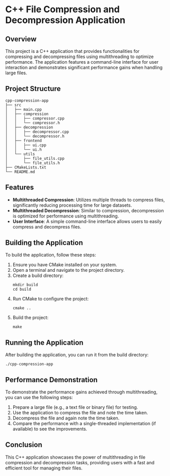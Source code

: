 # C++ File Compression and Decompression Application

## Overview
This project is a C++ application that provides functionalities for compressing and decompressing files using multithreading to optimize performance. The application features a command-line interface for user interaction and demonstrates significant performance gains when handling large files.

## Project Structure
```
cpp-compression-app
├── src
│   ├── main.cpp
│   ├── compression
│   │   ├── compressor.cpp
│   │   └── compressor.h
│   ├── decompression
│   │   ├── decompressor.cpp
│   │   └── decompressor.h
│   ├── frontend
│   │   ├── ui.cpp
│   │   └── ui.h
│   └── utils
│       ├── file_utils.cpp
│       └── file_utils.h
├── CMakeLists.txt
└── README.md
```

## Features
- **Multithreaded Compression**: Utilizes multiple threads to compress files, significantly reducing processing time for large datasets.
- **Multithreaded Decompression**: Similar to compression, decompression is optimized for performance using multithreading.
- **User Interface**: A simple command-line interface allows users to easily compress and decompress files.

## Building the Application
To build the application, follow these steps:

1. Ensure you have CMake installed on your system.
2. Open a terminal and navigate to the project directory.
3. Create a build directory:
   ```
   mkdir build
   cd build
   ```
4. Run CMake to configure the project:
   ```
   cmake ..
   ```
5. Build the project:
   ```
   make
   ```

## Running the Application
After building the application, you can run it from the build directory:
```
./cpp-compression-app
```

## Performance Demonstration
To demonstrate the performance gains achieved through multithreading, you can use the following steps:

1. Prepare a large file (e.g., a text file or binary file) for testing.
2. Use the application to compress the file and note the time taken.
3. Decompress the file and again note the time taken.
4. Compare the performance with a single-threaded implementation (if available) to see the improvements.

## Conclusion
This C++ application showcases the power of multithreading in file compression and decompression tasks, providing users with a fast and efficient tool for managing their files.